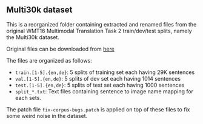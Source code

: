 Multi30k dataset
---

This is a reorganized folder containing extracted and renamed files from
the original WMT16 Multimodal Translation Task 2 train/dev/test splits, namely
the Multi30k dataset.

Original files can be downloaded from [here](http://www.statmt.org/wmt16/multimodal-task.html)

The files are organized as follows:
  - `train.[1-5].{en,de}`: 5 splits of training set each having 29K sentences
  - `val.[1-5].{en,de}`: 5 splits of dev set each having 1014 sentences
  - `test.[1-5].{en,de}`: 5 splits of test set each having 1000 sentences
  - `split_*.txt`: Text files containing sentence to image name mapping for each sets.

The patch file `fix-corpus-bugs.patch` is applied on top of these files to fix some weird noise in the dataset.
